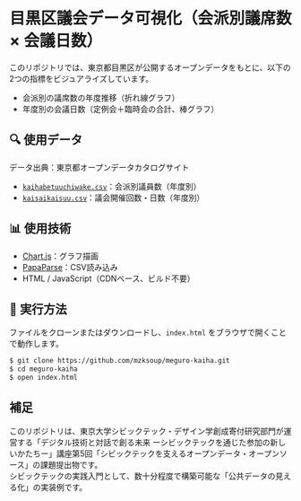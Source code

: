 # 目黒区議会データ可視化（会派別議席数 × 会議日数）

このリポジトリでは、東京都目黒区が公開するオープンデータをもとに、以下の2つの指標をビジュアライズしています。

- 会派別の議席数の年度推移（折れ線グラフ）
- 年度別の会議日数（定例会＋臨時会の合計、棒グラフ）

## 🔍 使用データ

データ出典：東京都オープンデータカタログサイト
- [`kaihabetuuchiwake.csv`](https://spec.api.metro.tokyo.lg.jp/spec/t131105d0000000213-34fa3c9405e6432c3afc06c6de7e253c-0)：会派別議員数（年度別）
- [`kaisaikaisuu.csv`](https://spec.api.metro.tokyo.lg.jp/spec/t131105d0000000231-021931c59689943f303f5f1cfd1d4b5b-0)：議会開催回数・日数（年度別）


## 📊 使用技術

- [Chart.js](https://www.chartjs.org/)：グラフ描画
- [PapaParse](https://www.papaparse.com/)：CSV読み込み
- HTML / JavaScript（CDNベース、ビルド不要）

## 🚀 実行方法

ファイルをクローンまたはダウンロードし、`index.html` をブラウザで開くことで動作します。

```bash
$ git clone https://github.com/mzksoup/meguro-kaiha.git
$ cd meguro-kaiha
$ open index.html
```

## 補足
このリポジトリは、東京大学シビックテック・デザイン学創成寄付研究部門が運営する「デジタル技術と対話で創る未来 ーシビックテックを通じた参加の新しいかたちー」講座第5回「シビックテックを支えるオープンデータ・オープンソース」の課題提出物です。  
シビックテックの実践入門として、数十分程度で構築可能な「公共データの見える化」の実装例です。
